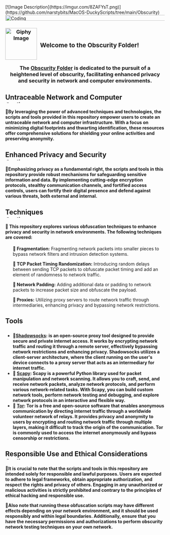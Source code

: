 <!DOCTYPE html>
<html lang="en">
  <head>
    <meta charset="utf-8">
  </head>
  <body>
[![Image Description](https://imgur.com/8ZAFYsT.png)](https://github.com/narstybits/MacOS-DuckyScripts/tree/main/Obscurity)

<div align="left">
  <img alt="Coding" width="1473" height="18" src="https://media.giphy.com/media/9JxkPTP3alOykb8PmQ/giphy.gif">
</div>

<h3 align="center">
  <div style="display: flex; align-items: center;">
    <img src="https://media.giphy.com/media/10TjYv7tytTjtm/giphy.gif" alt="Giphy Image" style="width: 100px; height: auto; margin-right: 10px;">
    




<h3>  Welcome to the Obscurity Folder! </div>

<h>The <a href="https://github.com/narstybits/MacOS-DuckyScripts/tree/main/Obscurity">Obscurity Folder</a> is dedicated to the pursuit of a heightened level of obscurity, facilitating enhanced privacy and security in network and computer environments.</div>

<h2>
Untraceable Network and Computer
<div style="text-align: left;">
  <img alt="Coding" width="1473" height="5" src="https://media.giphy.com/media/RH27Uw1IFGfIs/giphy.gif">
</div>
<h4>
<span style="font-size: 0;"></span>🔹By leveraging the power of advanced techniques and technologies, the scripts and tools provided in this repository empower users to create an untraceable network and computer infrastructure. With a focus on minimizing digital footprints and thwarting identification, these resources offer comprehensive solutions for shielding your online activities and preserving anonymity.

<h2>
Enhanced Privacy and Security
<div style="text-align: left;">
  <img alt="Coding" width="1473" height="5" src="https://media.giphy.com/media/RH27Uw1IFGfIs/giphy.gif">
</div>
<h4>
<span style="font-size: 0;"></span>🔹Emphasizing privacy as a fundamental right, the scripts and tools in this repository provide robust mechanisms for safeguarding sensitive information and data. By implementing cutting-edge encryption protocols, stealthy communication channels, and fortified access controls, users can fortify their digital presence and defend against various threats, both external and internal.

<h2>
Techniques
<div style="text-align: left;">
  <img alt="Coding" width="1473" height="5" src="https://media.giphy.com/media/RH27Uw1IFGfIs/giphy.gif">
</div>
<h4>🔹 This repository explores various obfuscation techniques to enhance privacy and security in network environments. The following techniques are covered:</h4>

<ul>
  <p><span style="font-size: 0;"></span><strong>👻 Fragmentation:</strong> Fragmenting network packets into smaller pieces to bypass network filters and intrusion detection systems.</li>

  <p><span style="font-size: 0;"></span><strong>👻 TCP Packet Timing Randomization:</strong> Introducing random delays between sending TCP packets to obfuscate packet timing and add an element of randomness to network traffic.</li>
  
  <p><span style="font-size: 0;"></span><strong>👻 Network Padding:</strong> Adding additional data or padding to network packets to increase packet size and obfuscate the payload.</li>
  <p><span style="font-size: 0;"></span><strong>👻 Proxies:</strong> Utilizing proxy servers to route network traffic through intermediaries, enhancing privacy and bypassing network restrictions.</li>
</ul>
  
  
<h2>Tools
<div align="center">
  <img alt="Coding" width="1473" height="5" src="https://media.giphy.com/media/RH27Uw1IFGfIs/giphy.gif">
</div>
<h4>
<ul>
  <li><span style="font-size: 0;"></span>🔹<a href="https://shadowsocks.org/doc/what-is-shadowsocks.html">Shadowsocks</a>: is an open-source proxy tool designed to provide secure and private internet access. It works by encrypting network traffic and routing it through a remote server, effectively bypassing network restrictions and enhancing privacy. Shadowsocks utilizes a client-server architecture, where the client running on the user's device connects to a proxy server that acts as an intermediary for internet traffic.</li>
  <li>🔹 <a href="https://scapy.net/">Scapy</a>: Scapy is a powerful Python library used for packet manipulation and network scanning. It allows you to craft, send, and receive network packets, analyze network protocols, and perform various network-related tasks. With Scapy, you can build custom network tools, perform network testing and debugging, and explore network protocols in an interactive and flexible way.</li>
  <li>🔹 <a href="https://www.torproject.org/">Tor</a>: Tor is a free and open-source software that enables anonymous communication by directing internet traffic through a worldwide volunteer network of relays. It provides privacy and anonymity to users by encrypting and routing network traffic through multiple layers, making it difficult to track the origin of the communication. Tor is commonly used to access the internet anonymously and bypass censorship or restrictions.</li>
</ul>
</h4>

  
<h2>
Responsible Use and Ethical Considerations
<div style="text-align: left;">
  <img alt="Coding" width="1473" height="5" src="https://media.giphy.com/media/RH27Uw1IFGfIs/giphy.gif">
</div>
<h4>
<span style="font-size: 0;"></span>🔹It is crucial to note that the scripts and tools in this repository are intended solely for responsible and lawful purposes. Users are expected to adhere to legal frameworks, obtain appropriate authorization, and respect the rights and privacy of others. Engaging in any unauthorized or malicious activities is strictly prohibited and contrary to the principles of ethical hacking and responsible use. <p> 

<p><span style="font-size: 0;"></span>🔹Also note that running these obfuscation scripts may have different effects depending on your network environment, and it should be used responsibly and within legal boundaries. Additionally, ensure that you have the necessary permissions and authorizations to perform obscurity network testing techniques on your own network.

  
 <div align="center">

<div align="center">
  <img alt="Coding" width="1473" height="5" src="https://media.giphy.com/media/RH27Uw1IFGfIs/giphy.gif">
</div>
</body>
